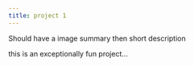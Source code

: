```yaml
---
title: project 1
---
```

Should have a image summary then short description

this is an exceptionally fun project...